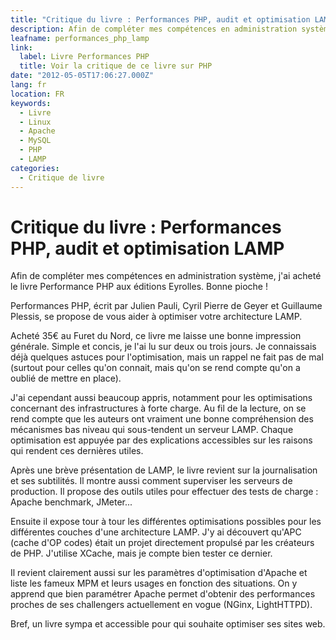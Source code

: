 ```yaml
---
title: "Critique du livre : Performances PHP, audit et optimisation LAMP"
description: Afin de compléter mes compétences en administration système, j'ai acheté le livre Performance PHP aux éditions Eyrolles. Bonne pioche !
leafname: performances_php_lamp
link:
  label: Livre Performances PHP
  title: Voir la critique de ce livre sur PHP
date: "2012-05-05T17:06:27.000Z"
lang: fr
location: FR
keywords:
  - Livre
  - Linux
  - Apache
  - MySQL
  - PHP
  - LAMP
categories:
  - Critique de livre
---
```


# Critique du livre : Performances PHP, audit et optimisation LAMP

Afin de compléter mes compétences en administration système, j'ai acheté le livre Performance PHP aux éditions Eyrolles. Bonne pioche !

Performances PHP, écrit par Julien Pauli, Cyril Pierre de Geyer et Guillaume Plessis, se propose de vous aider à optimiser votre architecture LAMP.

Acheté 35€ au Furet du Nord, ce livre me laisse une bonne impression générale. Simple et concis, je l'ai lu sur deux ou trois jours. Je connaissais déjà quelques astuces pour l'optimisation, mais un rappel ne fait pas de mal (surtout pour celles qu'on connait, mais qu'on se rend compte qu'on a oublié de mettre en place).

J'ai cependant aussi beaucoup appris, notamment pour les optimisations concernant des infrastructures à forte charge. Au fil de la lecture, on se rend compte que les auteurs ont vraiment une bonne compréhension des mécanismes bas niveau qui sous-tendent un serveur LAMP. Chaque optimisation est appuyée par des explications accessibles sur les raisons qui rendent ces dernières utiles.

Après une brève présentation de LAMP, le livre revient sur la journalisation et ses subtilités. Il montre aussi comment superviser les serveurs de production. Il propose des outils utiles pour effectuer des tests de charge : Apache benchmark, JMeter...

Ensuite il expose tour à tour les différentes optimisations possibles pour les différentes couches d'une architecture LAMP. J'y ai découvert qu'APC (cache d'OP codes) était un projet directement propulsé par les créateurs de PHP. J'utilise XCache, mais je compte bien tester ce dernier.

Il revient clairement aussi sur les paramètres d'optimisation d'Apache et liste les fameux MPM et leurs usages en fonction des situations. On y apprend que bien paramétrer Apache permet d'obtenir des performances proches de ses challengers actuellement en vogue (NGinx, LightHTTPD).

Bref, un livre sympa et accessible pour qui souhaite optimiser ses sites web.
